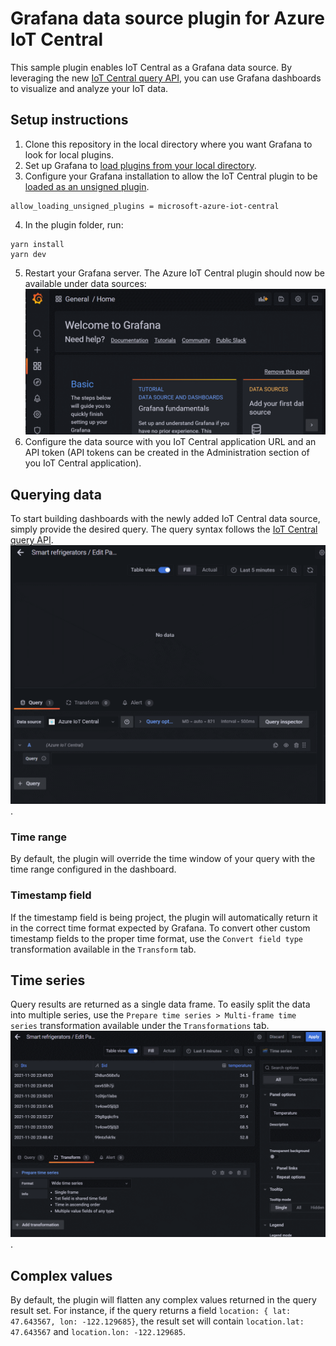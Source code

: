 # Grafana data source plugin for Azure IoT Central
This sample plugin enables IoT Central as a Grafana data source. By leveraging the new [IoT Central query API](https://docs.microsoft.com/en-us/azure/iot-central/core/howto-query-with-rest-api), you can use Grafana dashboards to visualize and analyze your IoT data. 

## Setup instructions
1. Clone this repository in the local directory where you want Grafana to look for local plugins.
2. Set up Grafana to [load plugins from your local directory](https://grafana.com/tutorials/build-a-data-source-plugin/#set-up-your-environment).
3. Configure your Grafana installation to allow the IoT Central plugin to be [loaded as an unsigned plugin](https://grafana.com/docs/grafana/latest/plugins/plugin-signatures/#allow-unsigned-plugins).

```
allow_loading_unsigned_plugins = microsoft-azure-iot-central
```
4. In the plugin folder, run:
```
yarn install
yarn dev
```
5. Restart your Grafana server. The Azure IoT Central plugin should now be available under data sources:
![alt-text](./assets/add-data-source.gif)
6. Configure the data source with you IoT Central application URL and an API token (API tokens can be created in the Administration section of you IoT Central application).

## Querying data
To start building dashboards with the newly added IoT Central data source, simply provide the desired query. The query syntax follows the [IoT Central query API](https://docs.microsoft.com/en-us/azure/iot-central/core/howto-query-with-rest-api).
![alt-text](./assets/query-data.gif).

### Time range
By default, the plugin will override the time window of your query with the time range configured in the dashboard.

### Timestamp field
If the timestamp field is being project, the plugin will automatically return it in the correct time format expected by Grafana. To convert other custom timestamp fields to the proper time format, use the `Convert field type` transformation available in the `Transform` tab.

## Time series
Query results are returned as a single data frame. To easily split the data into multiple series, use the `Prepare time series > Multi-frame time series` transformation available under the `Transformations` tab.
![alt-text](./assets/time-series-transformation.gif).

## Complex values
By default, the plugin will flatten any complex values returned in the query result set. For instance, if the query returns a field `location: { lat: 47.643567, lon: -122.129685}`, the result set will contain `location.lat: 47.643567` and `location.lon: -122.129685`.
